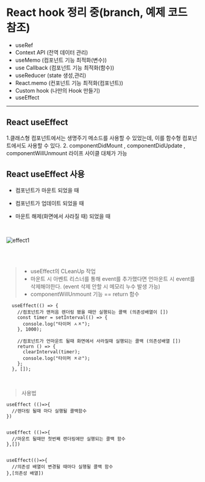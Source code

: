 # React hook 정리 중(branch, 예제 코드 참조)

- useRef </br>
- Context API (전역 데이터 관리)
- useMemo (컴포넌트 기능 최적화(변수))
- use Callback (컴포넌트 기능 최적화(함수))
- useReducer (state 생성,관리)
- React.memo (컨포넌트 기능 최적화(컴포넌트))
- Custom hook (나만의 Hook 만들기)
- useEffect

---
## React useEffect 
1.클래스형 컴포넌트에서는 생명주기 메소드를 사용할 수 있었는데, 이를 함수형 컴포넌트에서도 사용할 수 있다.
2. componentDidMount , componentDidUpdate , componentWillUnmount 라이프 사이클 대체가 가능

## React useEffect 사용

- 컴포넌트가 마운트 되었을 때
- 컴포넌트가 업데이트 되었을 때
- 마운트 해제(화면에서 사라질 때) 되었을 때

  <br/>
![effect1](https://user-images.githubusercontent.com/86187456/205477412-f496d198-d56a-4668-986d-8b52fa7817b3.png)

  <br/>
  <br/>
  
>- useEffect의 CLeanUp 작업 <br />
>- 마운트 시 아벤트 리스너를 통해 event를 추가했다면 언마운트 시 event를 삭제해야한다. (event 삭제 안할 시 메모리 누수 발생 가능) <br />
>- componentWillUnmount 기능 == return 함수 

```
  useEffect(() => {
    //컴포넌트가 맨처음 렌더링 됐을 때만 실행되는 콜백 (의존성배열이 [])
    const timer = setInterval(() => {
      console.log("타이머 ㅅㅈ");
    }, 1000);

    //컴포넌트가 언마운트 될때 화면에서 사라질때 실행되는 콜백 (의존성배열 [])
    return () => {
      clearInterval(timer);
      console.log("타이머 ㅈㄹ");
    };
  }, []);

```

</br>

> 사용법

```
useEffect (()=>{
  //렌더링 될때 마다 실행될 콜백함수
})


useEffect (()=>{
  //마운트 될때만 첫번째 랜더링에만 실행되는 콜백 함수
},[])


useEffect(()=>{
  //의존성 배열이 변경될 때마다 실행될 콜백 함수
},[의존성 배열])
```

